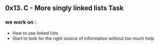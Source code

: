 ## 0x13. C - More singly linked lists Task
### we work on :

- How to use linked lists
- Start to look for the right source of information without too much help 
